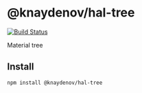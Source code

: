 # @knaydenov/hal-tree

[![Build Status](https://travis-ci.org/knaydenov/hal-tree.svg?branch=master)](https://travis-ci.org/knaydenov/hal-tree)

Material tree

## Install

```bash
npm install @knaydenov/hal-tree

```
